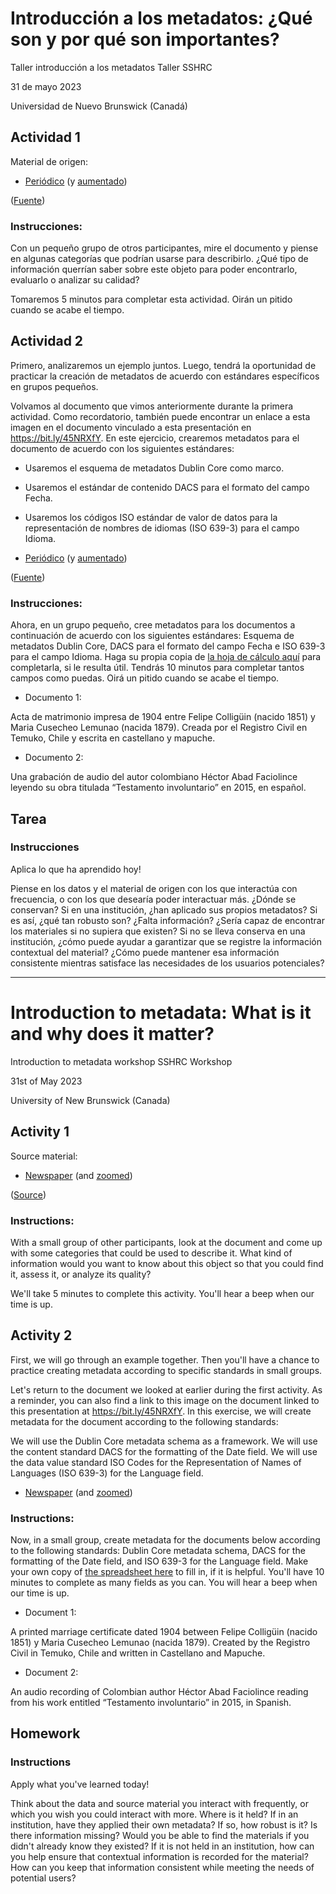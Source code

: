 # Introducción a los metadatos: ¿Qué son y por qué son importantes?
Taller introducción a los metadatos
Taller SSHRC

31 de mayo 2023

Universidad de Nuevo Brunswick (Canadá)


## Actividad 1
Material de origen:
- [Periódico](/im%C3%A1genes_images/informaci%C3%B3n.png) (y [aumentado](/im%C3%A1genes_images/informaci%C3%B3n_aumentado.png))

([Fuente](https://ladi-prod.lib.utexas.edu/es/CIDCA/94de8c16-e575-43cf-8f92-c680ba22aa03))

### Instrucciones:

Con un pequeño grupo de otros participantes, mire el documento y piense en algunas categorías que podrían usarse para describirlo. ¿Qué tipo de información querrían saber sobre este objeto para poder encontrarlo, evaluarlo o analizar su calidad?

Tomaremos 5 minutos para completar esta actividad. Oirán un pitido cuando se acabe el tiempo.

## Actividad 2
Primero, analizaremos un ejemplo juntos. Luego, tendrá la oportunidad de practicar la creación de metadatos de acuerdo con estándares específicos en grupos pequeños.

Volvamos al documento que vimos anteriormente durante la primera actividad. Como recordatorio, también puede encontrar un enlace a esta imagen en el documento vinculado a esta presentación en https://bit.ly/45NRXfY. En este ejercicio, crearemos metadatos para el documento de acuerdo con los siguientes estándares:

- Usaremos el esquema de metadatos Dublin Core como marco.
- Usaremos el estándar de contenido DACS para el formato del campo Fecha.
- Usaremos los códigos ISO estándar de valor de datos para la representación de nombres de idiomas (ISO 639-3) para el campo Idioma.

- [Periódico](/im%C3%A1genes_images/informaci%C3%B3n.png) (y [aumentado](/im%C3%A1genes_images/informaci%C3%B3n_aumentado.png))

([Fuente](https://ladi-prod.lib.utexas.edu/es/CIDCA/94de8c16-e575-43cf-8f92-c680ba22aa03))

### Instrucciones: 

Ahora, en un grupo pequeño, cree metadatos para los documentos a continuación de acuerdo con los siguientes estándares: Esquema de metadatos Dublin Core, DACS para el formato del campo Fecha e ISO 639-3 para el campo Idioma. Haga su propia copia de [la hoja de cálculo aquí](https://docs.google.com/spreadsheets/d/19MbwB0BEPRJXOet8c1HgJZs1ygh_Rso-igv7PMfrEnw/edit?usp=sharing) para completarla, si le resulta útil. Tendrás 10 minutos para completar tantos campos como puedas. Oirá un pitido cuando se acabe el tiempo.

- Documento 1:

Acta de matrimonio impresa de 1904 entre Felipe Colligüin (nacido 1851) y Maria Cusecheo Lemunao (nacida 1879). Creada por el Registro Civil en Temuko, Chile y escrita en castellano y mapuche.

- Documento 2:

Una grabación de audio del autor colombiano Héctor Abad Faciolince leyendo su obra titulada “Testamento involuntario” en 2015, en español.

## Tarea

### Instrucciones

Aplica lo que ha aprendido hoy!

Piense en los datos y el material de origen con los que interactúa con frecuencia, o con los que desearía poder interactuar más.
¿Dónde se conservan? Si en una institución, ¿han aplicado sus propios metadatos? Si es así, ¿qué tan robusto son? ¿Falta información? ¿Sería capaz de encontrar los materiales si no supiera que existen?
Si no se lleva conserva en una institución, ¿cómo puede ayudar a garantizar que se registre la información contextual del material? ¿Cómo puede mantener esa información consistente mientras satisface las necesidades de los usuarios potenciales?

---

# Introduction to metadata: What is it and why does it matter?
Introduction to metadata workshop
SSHRC Workshop

31st of May 2023

University of New Brunswick (Canada)


## Activity 1
Source material:

- [Newspaper](/im%C3%A1genes_images/informaci%C3%B3n.png) (and [zoomed](/im%C3%A1genes_images/informaci%C3%B3n_aumentado.png))

([Source](https://ladi-prod.lib.utexas.edu/es/CIDCA/94de8c16-e575-43cf-8f92-c680ba22aa03))

### Instructions:

With a small group of other participants, look at the document and come up with some categories that could be used to describe it. What kind of information would you want to know about this object so that you could find it, assess it, or analyze its quality?

We'll take 5 minutes to complete this activity. You'll hear a beep when our time is up.


## Activity 2
First, we will go through an example together. Then you'll have a chance to practice creating metadata according to specific standards in small groups.

Let's return to the document we looked at earlier during the first activity. As a reminder, you can also find a link to this image on the document linked to this presentation at https://bit.ly/45NRXfY. In this exercise, we will create metadata for the document according to the following standards:

We will use the Dublin Core metadata schema as a framework. 
We will use the content standard DACS for the formatting of the Date field. 
We will use the data value standard ISO Codes for the Representation of Names of Languages (ISO 639-3) for the Language field.

- [Newspaper](/im%C3%A1genes_images/informaci%C3%B3n.png) (and [zoomed](/im%C3%A1genes_images/informaci%C3%B3n_aumentado.png))


### Instructions:

Now, in a small group, create metadata for the documents below according to the following standards:
Dublin Core metadata schema, DACS for the formatting of the Date field, and ISO 639-3 for the Language field. Make your own copy of [the spreadsheet here](https://docs.google.com/spreadsheets/d/19MbwB0BEPRJXOet8c1HgJZs1ygh_Rso-igv7PMfrEnw/edit?usp=sharing) to fill in, if it is helpful. You'll have 10 minutes to complete as many fields as you can. You will hear a beep when our time is up.

- Document 1:

A printed marriage certificate dated 1904 between Felipe Colligüin (nacido 1851) y Maria Cusecheo Lemunao (nacida 1879). Created by the Registro Civil in Temuko, Chile and written in Castellano and Mapuche.

- Document 2:

An audio recording of Colombian author Héctor Abad Faciolince reading from his work entitled “Testamento involuntario” in 2015, in Spanish.

## Homework

### Instructions
Apply what you've learned today!

Think about the data and source material you interact with frequently, or which you wish you could interact with more.
Where is it held? If in an institution, have they applied their own metadata? If so, how robust is it? Is there information missing? Would you be able to find the materials if you didn't already know they existed?
If it is not held in an institution, how can you help ensure that contextual information is recorded for the material? How can you keep that information consistent while meeting the needs of potential users?
